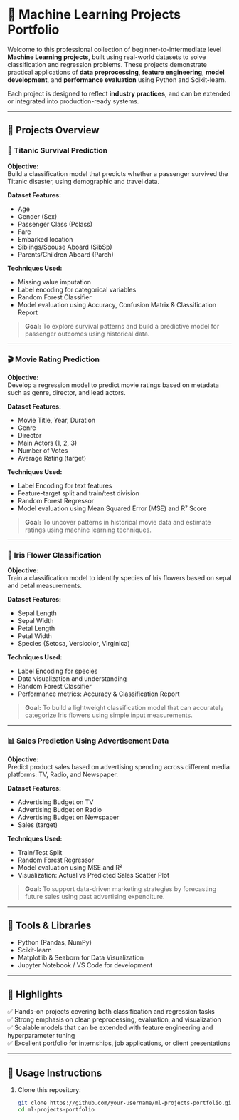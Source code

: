 # 🧠 Machine Learning Projects Portfolio

Welcome to this professional collection of beginner-to-intermediate level **Machine Learning projects**, built using real-world datasets to solve classification and regression problems. These projects demonstrate practical applications of **data preprocessing**, **feature engineering**, **model development**, and **performance evaluation** using Python and Scikit-learn.

Each project is designed to reflect **industry practices**, and can be extended or integrated into production-ready systems.

---

## 📁 Projects Overview

### 🚢 Titanic Survival Prediction

**Objective:**  
Build a classification model that predicts whether a passenger survived the Titanic disaster, using demographic and travel data.

**Dataset Features:**
- Age
- Gender (Sex)
- Passenger Class (Pclass)
- Fare
- Embarked location
- Siblings/Spouse Aboard (SibSp)
- Parents/Children Aboard (Parch)

**Techniques Used:**
- Missing value imputation
- Label encoding for categorical variables
- Random Forest Classifier
- Model evaluation using Accuracy, Confusion Matrix & Classification Report

> **Goal:** To explore survival patterns and build a predictive model for passenger outcomes using historical data.

---

### 🎬 Movie Rating Prediction

**Objective:**  
Develop a regression model to predict movie ratings based on metadata such as genre, director, and lead actors.

**Dataset Features:**
- Movie Title, Year, Duration
- Genre
- Director
- Main Actors (1, 2, 3)
- Number of Votes
- Average Rating (target)

**Techniques Used:**
- Label Encoding for text features
- Feature-target split and train/test division
- Random Forest Regressor
- Model evaluation using Mean Squared Error (MSE) and R² Score

> **Goal:** To uncover patterns in historical movie data and estimate ratings using machine learning techniques.

---

### 🌸 Iris Flower Classification

**Objective:**  
Train a classification model to identify species of Iris flowers based on sepal and petal measurements.

**Dataset Features:**
- Sepal Length
- Sepal Width
- Petal Length
- Petal Width
- Species (Setosa, Versicolor, Virginica)

**Techniques Used:**
- Label Encoding for species
- Data visualization and understanding
- Random Forest Classifier
- Performance metrics: Accuracy & Classification Report

> **Goal:** To build a lightweight classification model that can accurately categorize Iris flowers using simple input measurements.

---

### 📊 Sales Prediction Using Advertisement Data

**Objective:**  
Predict product sales based on advertising spending across different media platforms: TV, Radio, and Newspaper.

**Dataset Features:**
- Advertising Budget on TV
- Advertising Budget on Radio
- Advertising Budget on Newspaper
- Sales (target)

**Techniques Used:**
- Train/Test Split
- Random Forest Regressor
- Model evaluation using MSE and R²
- Visualization: Actual vs Predicted Sales Scatter Plot

> **Goal:** To support data-driven marketing strategies by forecasting future sales using past advertising expenditure.

---

## 💼 Tools & Libraries

- Python (Pandas, NumPy)
- Scikit-learn
- Matplotlib & Seaborn for Data Visualization
- Jupyter Notebook / VS Code for development

---

## 🚀 Highlights

✅ Hands-on projects covering both classification and regression tasks  
✅ Strong emphasis on clean preprocessing, evaluation, and visualization  
✅ Scalable models that can be extended with feature engineering and hyperparameter tuning  
✅ Excellent portfolio for internships, job applications, or client presentations

---

## 🔗 Usage Instructions

1. Clone this repository:
   ```bash
   git clone https://github.com/your-username/ml-projects-portfolio.git
   cd ml-projects-portfolio
